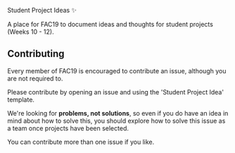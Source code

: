 Student Project Ideas :sparkles:

A place for FAC19 to document ideas and thoughts for student projects (Weeks 10 - 12). 

## Contributing

Every member of FAC19 is encouraged to contribute an issue, although you are not required to.

Please contribute by opening an issue and using the 'Student Project Idea' template.

We're looking for **problems, not solutions**, so even if you do have an idea in mind about how to solve this, you should explore how to solve this issue as a team once projects have been selected.

You can contribute more than one issue if you like.

